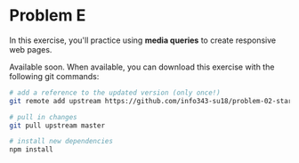 # Problem E

In this exercise, you'll practice using **media queries** to create responsive web pages.

Available soon. When available, you can download this exercise with the following git commands:

```bash
# add a reference to the updated version (only once!)
git remote add upstream https://github.com/info343-su18/problem-02-starter

# pull in changes
git pull upstream master

# install new dependencies
npm install
```
